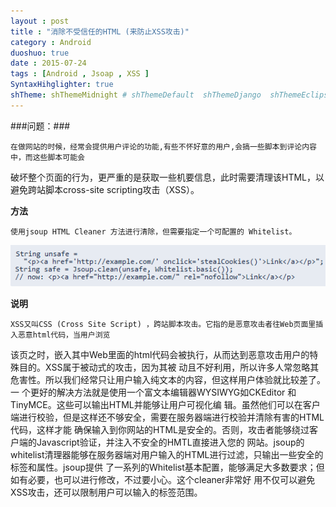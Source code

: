 ```yaml
---
layout : post
title : "消除不受信任的HTML (来防止XSS攻击)"
category : Android
duoshuo: true
date : 2015-07-24
tags : [Android , Jsoap , XSS ]
SyntaxHihglighter: true
shTheme: shThemeMidnight # shThemeDefault  shThemeDjango  shThemeEclipse  shThemeEmacs  shThemeFadeToGrey  shThemeMidnight  shThemeRDark
---
```


###问题：###

	在做网站的时候，经常会提供用户评论的功能,有些不怀好意的用户,会搞一些脚本到评论内容中，而这些脚本可能会
破坏整个页面的行为，更严重的是获取一些机要信息，此时需要清理该HTML，以避免跨站脚本cross-site 
scripting攻击（XSS）。

<!-- more -->

**方法**

	使用jsoup HTML Cleaner 方法进行清除，但需要指定一个可配置的 Whitelist。
		
![picture1](/res/img/blog/2015/03/21/pic1.png)

**说明**
		
	XSS又叫CSS (Cross Site Script) ，跨站脚本攻击。它指的是恶意攻击者往Web页面里插入恶意html代码，当用户浏览
该页之时，嵌入其中Web里面的html代码会被执行，从而达到恶意攻击用户的特殊目的。XSS属于被动式的攻击，因为其被
动且不好利用，所以许多人常忽略其危害性。所以我们经常只让用户输入纯文本的内容，但这样用户体验就比较差了。一
个更好的解决方法就是使用一个富文本编辑器WYSIWYG如CKEditor 和 TinyMCE。这些可以输出HTML并能够让用户可视化编
辑。虽然他们可以在客户端进行校验，但是这样还不够安全，需要在服务器端进行校验并清除有害的HTML代码，这样才能
确保输入到你网站的HTML是安全的。否则，攻击者能够绕过客户端的Javascript验证，并注入不安全的HMTL直接进入您的
网站。jsoup的whitelist清理器能够在服务器端对用户输入的HTML进行过滤，只输出一些安全的标签和属性。jsoup提供
了一系列的Whitelist基本配置，能够满足大多数要求；但如有必要，也可以进行修改，不过要小心。这个cleaner非常好
用不仅可以避免XSS攻击，还可以限制用户可以输入的标签范围。
